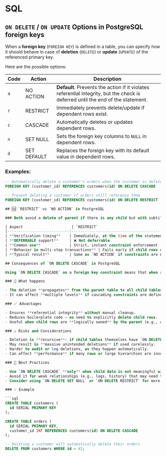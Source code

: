 # SQL 

## 

## `ON DELETE` / `ON UPDATE` Options in PostgreSQL foreign keys

When a **foreign key** (`FOREIGN KEY`) is defined in a table, you can specify how it should behave in case of **deletion** (`DELETE`) or **update** (`UPDATE`) of the referenced primary key.

Here are the possible options:

| Code | Action        | Description                                                                 |
|------|---------------|-----------------------------------------------------------------------------|
| `a`  | NO ACTION     | **Default**. Prevents the action if it violates referential integrity, but the check is deferred until the end of the statement. |
| `r`  | RESTRICT      | Immediately prevents delete/update if dependent rows exist.                |
| `c`  | CASCADE       | Automatically deletes or updates dependent rows.                           |
| `n`  | SET NULL      | Sets the foreign key columns to `NULL` in dependent rows.                  |
| `d`  | SET DEFAULT   | Replaces the foreign key with its default value in dependent rows.         |

### Examples:

```sql
-- Automatically delete a customer's orders when the customer is deleted
FOREIGN KEY (customer_id) REFERENCES customers(id) ON DELETE CASCADE

-- Prevent deleting a customer if orders still reference them
FOREIGN KEY (customer_id) REFERENCES customers(id) ON DELETE RESTRICT

## 🆚 `RESTRICT` vs `NO ACTION` in PostgreSQL

### Both avoid a delete of parent if there is any child but with subtil differences

| Aspect                      | `RESTRICT`                                          | `NO ACTION`                                           |
|----------------------------|-----------------------------------------------------|--------------------------------------------------------|
| **Verification timing**    | Immediately, at the time of the statement           | At the end of the statement or transaction             |
| **DEFERRABLE support**     | ❌ Not deferrable                                   | ✅ Can be used with `DEFERRABLE INITIALLY DEFERRED`    |
| **Common use**             | Strict, instant constraint enforcement              | Allows for more flexible, transaction-level enforcement |
| **Behavior in multi-step transactions** | Fails early if child rows exist              | Allows changes if child rows are removed before commit |
| **Typical result**         | Same as `NO ACTION` if constraints are not deferred | Same as `RESTRICT` in most simple cases                |

## Consequences of `ON DELETE CASCADE` in PostgreSQL

Using `ON DELETE CASCADE` on a foreign key constraint means that when a row in the **parent table** is deleted, all related rows in the **child table** are **automatically deleted** as well.

### 🔄 What happens

- The deletion **propagates** from the parent table to all child tables with `ON DELETE CASCADE`.
- It can affect **multiple levels** if cascading constraints are defined transitively.

### ✅ Advantages

- Ensures **referential integrity** without manual cleanup.
- Reduces boilerplate code — no need to explicitly delete child rows.
- Useful when child rows are **logically owned** by the parent (e.g., orders owned by a customer).

### ⚠️ Risks and Considerations

- Deletion is **recursive**: if child tables themselves have `ON DELETE CASCADE`, this can lead to a **chain of deletions**.
- May result in **massive unintended deletions** if used carelessly.
- Harder to audit or log deletions, as they happen automatically.
- Can affect **performance** if many rows or large hierarchies are involved.

### 🧠 Best Practices

- Use `ON DELETE CASCADE` **only** when child data is not meaningful without the parent.
- Avoid it for weak relationships (e.g., logs, history) that may need to be preserved.
- Consider using `ON DELETE SET NULL` or `ON DELETE RESTRICT` for more control.

### 💡 Example

```sql
CREATE TABLE customers (
  id SERIAL PRIMARY KEY
);

CREATE TABLE orders (
  id SERIAL PRIMARY KEY,
  customer_id INT REFERENCES customers(id) ON DELETE CASCADE
);

-- Deleting a customer will automatically delete their orders
DELETE FROM customers WHERE id = 42;
``` 